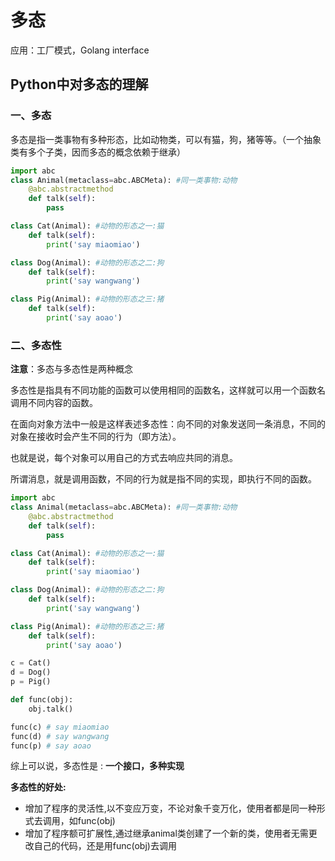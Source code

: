 # 多态

应用：工厂模式，Golang interface

## Python中对多态的理解

### 一、多态

多态是指一类事物有多种形态，比如动物类，可以有猫，狗，猪等等。（一个抽象类有多个子类，因而多态的概念依赖于继承）

```python
import abc
class Animal(metaclass=abc.ABCMeta): #同一类事物:动物
    @abc.abstractmethod
    def talk(self):
        pass

class Cat(Animal): #动物的形态之一:猫
    def talk(self):
        print('say miaomiao')

class Dog(Animal): #动物的形态之二:狗
    def talk(self):
        print('say wangwang')

class Pig(Animal): #动物的形态之三:猪
    def talk(self):
        print('say aoao')
```

### 二、多态性

**注意**：多态与多态性是两种概念

多态性是指具有不同功能的函数可以使用相同的函数名，这样就可以用一个函数名调用不同内容的函数。

在面向对象方法中一般是这样表述多态性：向不同的对象发送同一条消息，不同的对象在接收时会产生不同的行为（即方法）。

也就是说，每个对象可以用自己的方式去响应共同的消息。

所谓消息，就是调用函数，不同的行为就是指不同的实现，即执行不同的函数。

```python
import abc
class Animal(metaclass=abc.ABCMeta): #同一类事物:动物
    @abc.abstractmethod
    def talk(self):
        pass

class Cat(Animal): #动物的形态之一:猫
    def talk(self):
        print('say miaomiao')

class Dog(Animal): #动物的形态之二:狗
    def talk(self):
        print('say wangwang')

class Pig(Animal): #动物的形态之三:猪
    def talk(self):
        print('say aoao')

c = Cat()
d = Dog()
p = Pig()

def func(obj):
    obj.talk()

func(c) # say miaomiao
func(d) # say wangwang
func(p) # say aoao
```

综上可以说，多态性是 : **一个接口，多种实现**

**多态性的好处:**

- 增加了程序的灵活性,以不变应万变，不论对象千变万化，使用者都是同一种形式去调用，如func(obj)
- 增加了程序额可扩展性,通过继承animal类创建了一个新的类，使用者无需更改自己的代码，还是用func(obj)去调用
